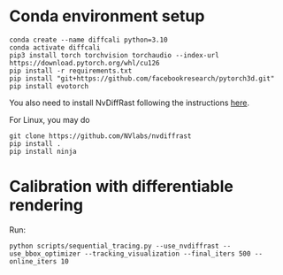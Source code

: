 # Conda environment setup

```
conda create --name diffcali python=3.10
conda activate diffcali
pip3 install torch torchvision torchaudio --index-url https://download.pytorch.org/whl/cu126
pip install -r requirements.txt
pip install "git+https://github.com/facebookresearch/pytorch3d.git"
pip install evotorch
```

You also need to install NvDiffRast following the instructions [here](https://nvlabs.github.io/nvdiffrast/).

For Linux, you may do
```
git clone https://github.com/NVlabs/nvdiffrast
pip install .
pip install ninja
```

# Calibration with differentiable rendering


Run:
```
python scripts/sequential_tracing.py --use_nvdiffrast --use_bbox_optimizer --tracking_visualization --final_iters 500 --online_iters 10
```


